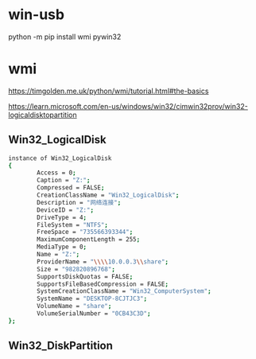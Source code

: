 # win-usb

python -m pip install wmi pywin32

# wmi

https://timgolden.me.uk/python/wmi/tutorial.html#the-basics

https://learn.microsoft.com/en-us/windows/win32/cimwin32prov/win32-logicaldisktopartition

## Win32_LogicalDisk

```bash
instance of Win32_LogicalDisk
{
        Access = 0;
        Caption = "Z:";
        Compressed = FALSE;
        CreationClassName = "Win32_LogicalDisk";
        Description = "网络连接";
        DeviceID = "Z:";
        DriveType = 4;
        FileSystem = "NTFS";
        FreeSpace = "735566393344";
        MaximumComponentLength = 255;
        MediaType = 0;
        Name = "Z:";
        ProviderName = "\\\\10.0.0.3\\share";
        Size = "982820896768";
        SupportsDiskQuotas = FALSE;
        SupportsFileBasedCompression = FALSE;
        SystemCreationClassName = "Win32_ComputerSystem";
        SystemName = "DESKTOP-8CJTJC3";
        VolumeName = "share";
        VolumeSerialNumber = "0CB43C3D";
};
```

## Win32_DiskPartition

```bash

```